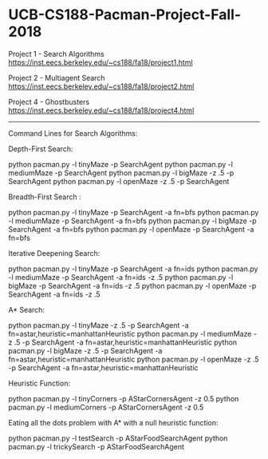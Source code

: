 # UCB-CS188-Pacman-Project-Fall-2018

Project 1 - Search Algorithms
https://inst.eecs.berkeley.edu/~cs188/fa18/project1.html

Project 2 - Multiagent Search
https://inst.eecs.berkeley.edu/~cs188/fa18/project2.html

Project 4 - Ghostbusters
https://inst.eecs.berkeley.edu/~cs188/fa18/project4.html

--------------------------------------------------------

Command Lines for Search Algorithms:

Depth-First Search:

python pacman.py -l tinyMaze -p SearchAgent 
python pacman.py -l mediumMaze -p SearchAgent 
python pacman.py -l bigMaze -z .5 -p SearchAgent 
python pacman.py -l openMaze -z .5 -p SearchAgent 

Breadth-First Search :

python pacman.py -l tinyMaze -p SearchAgent -a fn=bfs
python pacman.py -l mediumMaze -p SearchAgent -a fn=bfs
python pacman.py -l bigMaze -p SearchAgent -a fn=bfs
python pacman.py -l openMaze -p SearchAgent -a fn=bfs

Iterative Deepening Search:

python pacman.py -l tinyMaze -p SearchAgent -a fn=ids
python pacman.py -l mediumMaze -p SearchAgent -a fn=ids -z .5
python pacman.py -l bigMaze -p SearchAgent -a fn=ids -z .5
python pacman.py -l openMaze -p SearchAgent -a fn=ids -z .5

A* Search:

python pacman.py -l tinyMaze -z .5 -p SearchAgent -a fn=astar,heuristic=manhattanHeuristic
python pacman.py -l mediumMaze -z .5 -p SearchAgent -a fn=astar,heuristic=manhattanHeuristic
python pacman.py -l bigMaze -z .5 -p SearchAgent -a fn=astar,heuristic=manhattanHeuristic
python pacman.py -l openMaze -z .5 -p SearchAgent -a fn=astar,heuristic=manhattanHeuristic

Heuristic Function:

python pacman.py -l tinyCorners -p AStarCornersAgent -z 0.5
python pacman.py -l mediumCorners -p AStarCornersAgent -z 0.5

Eating all the dots problem with A* with a null heuristic function:

python pacman.py -l testSearch -p AStarFoodSearchAgent
python pacman.py -l trickySearch -p AStarFoodSearchAgent
